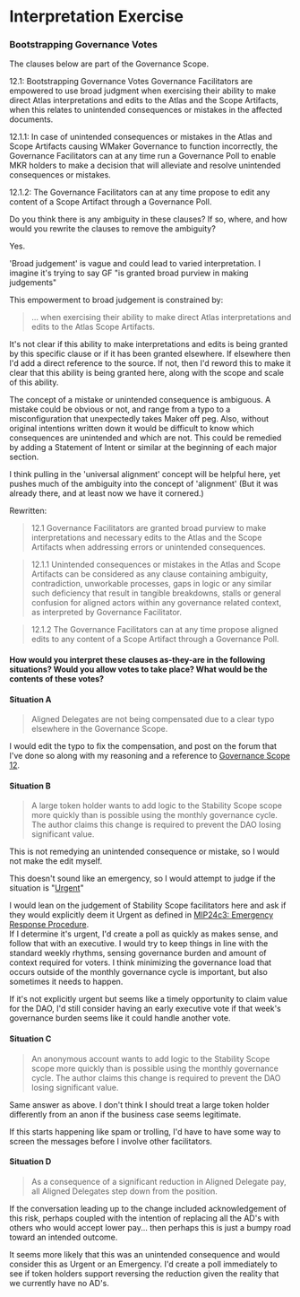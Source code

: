 # Interpretation Exercise

### Bootstrapping Governance Votes

The clauses below are part of the Governance Scope.

12.1: Bootstrapping Governance Votes
Governance Facilitators are empowered to use broad judgment when exercising their ability to make direct Atlas interpretations and edits to the Atlas and the Scope Artifacts, when this relates to unintended consequences or mistakes in the affected documents.

12.1.1: In case of unintended consequences or mistakes in the Atlas and Scope Artifacts causing WMaker Governance to function incorrectly, the Governance Facilitators can at any time run a Governance Poll to enable MKR holders to make a decision that will alleviate and resolve unintended consequences or mistakes.

12.1.2: The Governance Facilitators can at any time propose to edit any content of a Scope Artifact through a Governance Poll.

Do you think there is any ambiguity in these clauses? If so, where, and how would you rewrite the clauses to remove the ambiguity?

Yes.

'Broad judgement' is vague and could lead to varied interpretation. I imagine it's trying to say GF "is granted broad purview in making judgements"

This empowerment to broad judgement is constrained by:

> ... when exercising their ability to make direct Atlas interpretations and edits to the Atlas Scope Artifacts.

It's not clear if this ability to make interpretations and edits is being granted by this specific clause or if it has been granted elsewhere. If elsewhere then I'd add a direct reference to the source. If not, then I'd reword this to make it clear that this ability is being granted here, along with the scope and scale of this ability.

The concept of a mistake or unintended consequence is ambiguous. A mistake could be obvious or not, and range from a typo to a misconfiguration that unexpectedly takes Maker off peg. Also, without original intentions written down it would be difficult to know which consequences are unintended and which are not. This could be remedied by adding a Statement of Intent or similar at the beginning of each major section.

I think pulling in the 'universal alignment' concept will be helpful here, yet pushes much of the ambiguity into the concept of 'alignment' (But it was already there, and at least now we have it cornered.)

Rewritten:

> 12.1 Governance Facilitators are granted broad purview to make interpretations and necessary edits to the Atlas and the Scope Artifacts when addressing errors or unintended consequences.

> 12.1.1 Unintended consequences or mistakes in the Atlas and Scope Artifacts can be considered as any clause containing ambiguity, contradiction, unworkable processes, gaps in logic or any similar such deficiency that result in tangible breakdowns, stalls or general confusion for aligned actors within any governance related context, as interpreted by Governance Facilitator.

> 12.1.2 The Governance Facilitators can at any time propose aligned edits to any content of a Scope Artifact through a Governance Poll.

#### How would you interpret these clauses as-they-are in the following situations? Would you allow votes to take place? What would be the contents of these votes?

#### Situation A

> Aligned Delegates are not being compensated due to a clear typo elsewhere in the Governance Scope.

I would edit the typo to fix the compensation, and post on the forum that I've done so along with my reasoning and a reference to [Governance Scope 12](https://mips.makerdao.com/mips/details/MIP113#12-1-bootstrapping-governance-votes).

#### Situation B

> A large token holder wants to add logic to the Stability Scope scope more quickly than is possible using the monthly governance cycle. The author claims this change is required to prevent the DAO losing significant value.

This is not remedying an unintended consequence or mistake, so I would not make the edit myself.

This doesn't sound like an emergency, so I would attempt to judge if the situation is "[Urgent](https://mips.makerdao.com/mips/details/MIP24#MIP24c1)"

I would lean on the judgement of Stability Scope facilitators here and ask if they would explicitly deem it Urgent as defined in [MIP24c3: Emergency Response Procedure](https://mips.makerdao.com/mips/details/MIP24#MIP24c3).  
If I determine it's urgent, I'd create a poll as quickly as makes sense, and follow that with an executive. I would try to keep things in line with the standard weekly rhythms, sensing governance burden and amount of context required for voters. I think minimizing the governance load that occurs outside of the monthly governance cycle is important, but also sometimes it needs to happen.

If it's not explicitly urgent but seems like a timely opportunity to claim value for the DAO, I'd still consider having an early executive vote if that week's governance burden seems like it could handle another vote.

#### Situation C

> An anonymous account wants to add logic to the Stability Scope scope more quickly than is possible using the monthly governance cycle. The author claims this change is required to prevent the DAO losing significant value.

Same answer as above. I don't think I should treat a large token holder differently from an anon if the business case seems legitimate.

If this starts happening like spam or trolling, I'd have to have some way to screen the messages before I involve other facilitators.

#### Situation D

> As a consequence of a significant reduction in Aligned Delegate pay, all Aligned Delegates step down from the position.

If the conversation leading up to the change included acknowledgement of this risk, perhaps coupled with the intention of replacing all the AD's with others who would accept lower pay... then perhaps this is just a bumpy road toward an intended outcome.

It seems more likely that this was an unintended consequence and would consider this as Urgent or an Emergency. I'd create a poll immediately to see if token holders support reversing the reduction given the reality that we currently have no AD's.
